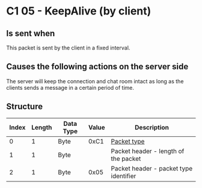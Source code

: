 # C1 05 - KeepAlive (by client)

## Is sent when

This packet is sent by the client in a fixed interval.

## Causes the following actions on the server side

The server will keep the connection and chat room intact as long as the clients sends a message in a certain period of time.

## Structure

| Index | Length | Data Type | Value | Description |
|-------|--------|-----------|-------|-------------|
| 0 | 1 |   Byte   | 0xC1  | [Packet type](PacketTypes.md) |
| 1 | 1 |    Byte   |      | Packet header - length of the packet |
| 2 | 1 |    Byte   | 0x05  | Packet header - packet type identifier |